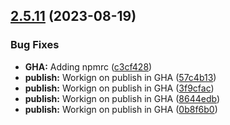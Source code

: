## [2.5.11](https://github.com/aequasi/eris-command-framework/compare/v2.5.10...v2.5.11) (2023-08-19)


### Bug Fixes

* **GHA:** Adding npmrc ([c3cf428](https://github.com/aequasi/eris-command-framework/commit/c3cf428c32225bb422b232f86cd5db888bf31432))
* **publish:** Workign on publish in GHA ([57c4b13](https://github.com/aequasi/eris-command-framework/commit/57c4b138dbc584e4c28293e1d47e9de314507079))
* **publish:** Workign on publish in GHA ([3f9cfac](https://github.com/aequasi/eris-command-framework/commit/3f9cfac030ba15a1b05d571b1df806e97b4a2dfa))
* **publish:** Workign on publish in GHA ([8644edb](https://github.com/aequasi/eris-command-framework/commit/8644edb3a43cb19d7da4fffa003a3292bdcf73c6))
* **publish:** Workign on publish in GHA ([0b8f6b0](https://github.com/aequasi/eris-command-framework/commit/0b8f6b0bf51b83f78e91a93e16e229f299a5f622))
